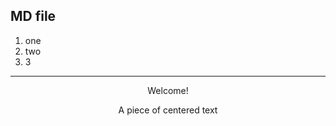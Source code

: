 ## MD file 

1. one
1. two
1. 3

----


<center>Welcome!</center>
<p style="text-align: center;">A piece of centered text</p>
